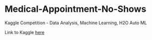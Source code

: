 # Medical-Appointment-No-Shows
Kaggle Competition - Data Analysis, Machine Learning, H2O Auto ML

Link to Kaggle [here](https://www.kaggle.com/joniarroba/noshowappointments)
